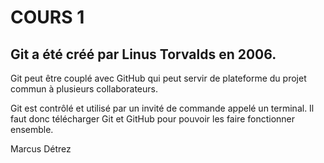 
# COURS 1 #

## Git a été créé par Linus Torvalds en 2006. ##

Git peut être couplé avec GitHub qui peut servir de plateforme du projet commun à plusieurs collaborateurs. 

Git est contrôlé et utilisé par un invité de commande appelé un terminal. Il faut donc télécharger Git et GitHub pour pouvoir les faire fonctionner ensemble. 


Marcus Détrez
